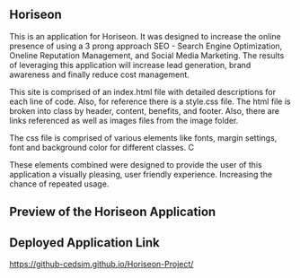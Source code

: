 ## Horiseon
This is an application for Horiseon. It was designed to increase the online presence of using a 3 prong approach SEO - Search Engine Optimization, Oneline Reputation Management, and Social Media Marketing. The results of leveraging this application will increase lead generation, brand awareness and finally reduce cost management.

This site is comprised of an index.html file with detailed descriptions for each line of code. Also, for reference there is a style.css file. The html file is broken into class by header, content, benefits, and footer. Also, there are links referenced as well as images files from the image folder.

The css file is comprised of various elements like fonts, margin settings, font and background color for different classes. C

These elements combined were designed to provide the user of this application a visually pleasing, user friendly experience. Increasing the chance of repeated usage.

## Preview of the Horiseon Application





## Deployed Application Link
https://github-cedsim.github.io/Horiseon-Project/


